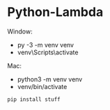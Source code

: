 # Python-Lambda

Window:
- py -3 -m venv venv
- venv\Scripts\activate

Mac:
- python3 -m venv venv
- venv/bin/activate


```
pip install stuff
```